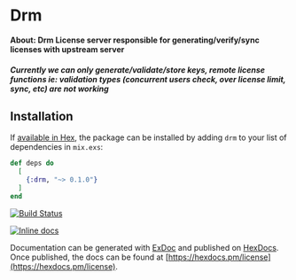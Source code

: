 # Drm

**About: Drm License server responsible for generating/verify/sync licenses with upstream server**

##### Currently we can only generate/validate/store keys, remote license functions ie: validation types (concurrent users check, over license limit, sync, etc) are not working 

## Installation

If [available in Hex](https://hex.pm/docs/publish), the package can be installed
by adding `drm` to your list of dependencies in `mix.exs`:

```elixir
def deps do
  [
    {:drm, "~> 0.1.0"}
  ]
end
```


[![Build Status](https://travis-ci.org/mithereal/elixir_drm.svg?branch=master)](https://travis-ci.org/mithereal/elixir_drm)

[![Inline docs](http://inch-ci.org/github/mithereal/elixir_drm.svg)](http://inch-ci.org/github/mithereal/elixir_drm)

Documentation can be generated with [ExDoc](https://github.com/elixir-lang/ex_doc)
and published on [HexDocs](https://hexdocs.pm). Once published, the docs can
be found at [https://hexdocs.pm/license](https://hexdocs.pm/license).

